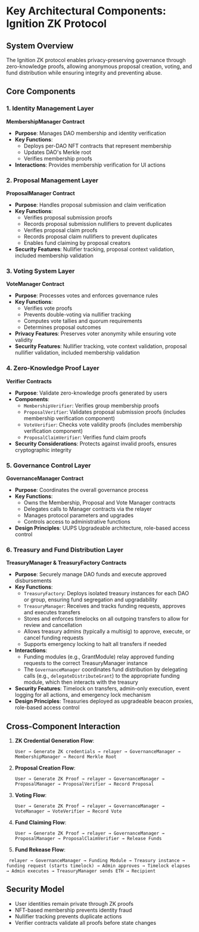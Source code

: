 # Key Architectural Components: Ignition ZK Protocol

## System Overview

The Ignition ZK protocol enables privacy-preserving governance through zero-knowledge proofs, allowing anonymous proposal creation, voting, and fund distribution while ensuring integrity and preventing abuse.

## Core Components

### 1. Identity Management Layer

**MembershipManager Contract**
- **Purpose**: Manages DAO membership and identity verification
- **Key Functions**: 
  - Deploys per-DAO NFT contracts that represent membership
  - Updates DAO's Merkle root
  - Verifies membership proofs
- **Interactions**: Provides membership verification for UI actions

### 2. Proposal Management Layer

**ProposalManager Contract**
- **Purpose**: Handles proposal submission and claim verification
- **Key Functions**:
  - Verifies proposal submission proofs
  - Records proposal submission nullifiers to prevent duplicates
  - Verifies proposal claim proofs
  - Records proposal claim nullifiers to prevent duplicates
  - Enables fund claiming by proposal creators
- **Security Features**: Nullifier tracking, proposal context validation, included membership validation

### 3. Voting System Layer

**VoteManager Contract**
- **Purpose**: Processes votes and enforces governance rules
- **Key Functions**:
  - Verifies vote proofs
  - Prevents double-voting via nullifier tracking
  - Computes vote tallies and quorum requirements
  - Determines proposal outcomes
- **Privacy Features**: Preserves voter anonymity while ensuring vote validity
- **Security Features**: Nullifier tracking, vote context validation, proposal nullifier validation, included membership validation

### 4. Zero-Knowledge Proof Layer

**Verifier Contracts**
- **Purpose**: Validate zero-knowledge proofs generated by users
- **Components**:
  - `MembershipVerifier`: Verifies group membership proofs
  - `ProposalVerifier`: Validates proposal submission proofs (includes membership verification component)
  - `VoteVerifier`: Checks vote validity proofs (includes membership verification component)
  - `ProposalClaimVerifier`: Verifies fund claim proofs
- **Security Considerations**: Protects against invalid proofs, ensures cryptographic integrity

### 5. Governance Control Layer

**GovernanceManager Contract**
- **Purpose**: Coordinates the overall governance process
- **Key Functions**:
  - Owns the Membership, Proposal and Vote Manager contracts
  - Delegates calls to Manager contracts via the relayer
  - Manages protocol parameters and upgrades
  - Controls access to administrative functions
- **Design Principles**: UUPS Upgradeable architecture, role-based access control

### 6. Treasury and Fund Distribution Layer

**TreasuryManager & TreasuryFactory Contracts**
- **Purpose**: Securely manage DAO funds and execute approved disbursements
- **Key Functions**:
  - `TreasuryFactory`: Deploys isolated treasury instances for each DAO or group, ensuring fund segregation and upgradability
  - `TreasuryManager`: Receives and tracks funding requests, approves and executes transfers
  - Stores and enforces timelocks on all outgoing transfers to allow for review and cancellation
  - Allows treasury admins (typically a multisig) to approve, execute, or cancel funding requests
  - Supports emergency locking to halt all transfers if needed
- **Interactions**:
  - Funding modules (e.g., GrantModule) relay approved funding requests to the correct TreasuryManager instance
  - The `GovernanceManager` coordinates fund distribution by delegating calls (e.g., `delegateDistributeGrant`) to the appropriate funding module, which then interacts with the treasury
- **Security Features**: Timelock on transfers, admin-only execution, event logging for all actions, and emergency lock mechanism
- **Design Principles**: Treasuries deployed as upgradeable beacon proxies, role-based access control

## Cross-Component Interaction

1. **ZK Credential Generation Flow**:
   ```
   User → Generate ZK credentials → relayer → GovernanceManager → MembershipManager → Record Merkle Root
   ```

2. **Proposal Creation Flow**:
   ```
   User → Generate ZK Proof → relayer → GovernanceManager → ProposalManager → ProposalVerifier → Record Proposal
   ```

3. **Voting Flow**:
   ```
   User → Generate ZK Proof → relayer → GovernanceManager → VoteManager → VoteVerifier → Record Vote
   ```

4. **Fund Claiming Flow**:
   ```
   User → Generate ZK Proof → relayer → GovernanceManager → ProposalManager → ProposalClaimVerifier → Release Funds
   ```

5. **Fund Rekease Flow**:
  ```
   relayer → GovernanceManager → Funding Module → Treasury instance →  funding request (starts timelock) → Admin approves → Timelock elapses → Admin executes → TreasuryManager sends ETH → Recipient
   ```

## Security Model

- User identities remain private through ZK proofs
- NFT-based membership prevents identity fraud
- Nullifier tracking prevents duplicate actions
- Verifier contracts validate all proofs before state changes